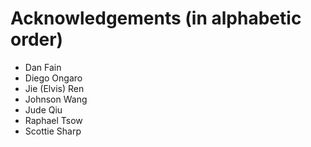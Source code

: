 # Acknowledgements (in alphabetic order)
- Dan Fain
- Diego Ongaro
- Jie (Elvis) Ren
- Johnson Wang
- Jude Qiu
- Raphael Tsow
- Scottie Sharp